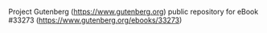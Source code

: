 Project Gutenberg (https://www.gutenberg.org) public repository for eBook #33273 (https://www.gutenberg.org/ebooks/33273)
